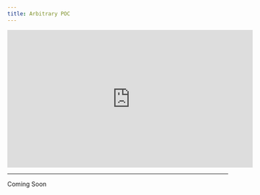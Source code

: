 ```yaml
---
title: Arbitrary POC
---
```


<iframe width="560" height="315" src="https://www.youtube.com/embed/5qlwig6BP_c?si=kSicvQ08491WTkk6" title="YouTube video player" frameborder="0" allow="accelerometer; autoplay; clipboard-write; encrypted-media; gyroscope; picture-in-picture; web-share" allowfullscreen></iframe>

---

Coming Soon
